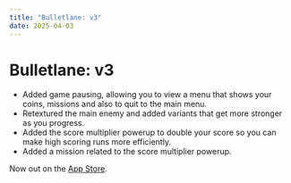 ```yaml
---
title: "Bulletlane: v3"
date: 2025-04-03
---
```


# Bulletlane: v3
- Added game pausing, allowing you to view a menu that shows your coins, missions and also to quit to the main menu.
- Retextured the main enemy and added variants that get more stronger as you progress.
- Added the score multiplier powerup to double your score so you can make high scoring runs more efficiently.
- Added a mission related to the score multiplier powerup.

Now out on the [App Store](https://apps.apple.com/us/app/bulletlane/id6743356289).